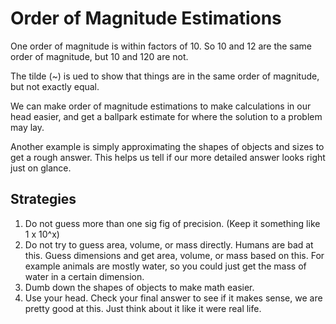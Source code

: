# Order of Magnitude Estimations

One order of magnitude is within factors of 10. So 10 and 12 are the same order of magnitude, but 10 and 120 are not.

The tilde (~) is ued to show that things are in the same order of magnitude, but not exactly equal.

We can make order of magnitude estimations to make calculations in our head easier, and get a ballpark estimate for where the solution to a problem may lay.

Another example is simply approximating the shapes of objects and sizes to get a rough answer. This helps us tell if our more detailed answer looks right just on glance.

## Strategies

1. Do not guess more than one sig fig of precision. (Keep it something like 1 x 10^x)
2. Do not try to guess area, volume, or mass directly. Humans are bad at this. Guess dimensions and get area, volume, or mass based on this. For example animals are mostly water, so you could just get the mass of water in a certain dimension.
3. Dumb down the shapes of objects to make math easier.
4. Use your head. Check your final answer to see if it makes sense, we are pretty good at this. Just think about it like it were real life.


